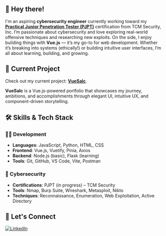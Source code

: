 ## 👋 Hey there!
I'm an aspiring **cybersecurity engineer** currently working toward my **[Practical Junior Penetration Tester (PJPT)](https://tcm-sec.com)** certification from TCM Security, Inc. I’m passionate about cybersecurity and love exploring real-world offensive techniques and researching new exploits. On the side, I enjoy building things with **Vue.js** — it’s my go-to for web development. Whether it’s breaking into systems (ethically!) or building intuitive user interfaces, I’m all about learning, building, and growing.

## 🚧 Current Project

Check out my current project: [**VueSalc**](https://github.com/vsalc/vuesalc).

**VueSalc** is a Vue.js-powered portfolio that showcases my journey, ambitions, and accomplishments through elegant UI, intuitive UX, and component-driven storytelling.

## 🛠️ Skills & Tech Stack
### 🧑‍💻 Development
- **Languages**: JavaScript, Python, HTML, CSS
- **Frontend**: Vue.js, Vuetify, Pinia, Axios
- **Backend**: Node.js (basic), Flask (learning)
- **Tools**: Git, GitHub, VS Code, Vite, Postman

### 🔐 Cybersecurity
- **Certifications**: PJPT (in progress) – TCM Security
- **Tools**: Nmap, Burp Suite, Wireshark, Metasploit, Nikto
- **Techniques**: Reconnaissance, Enumeration, Web Exploitation, Active Directory

## 🤝 Let's Connect
[![LinkedIn](https://img.shields.io/badge/LinkedIn-Connect-blue?logo=linkedin&style=flat&logoColor=white)](https://www.linkedin.com/in/vrsalcedo)
